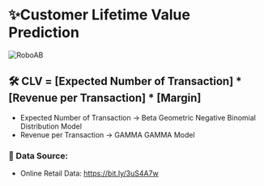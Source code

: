 # ✨Customer Lifetime Value Prediction
![RoboAB](https://user-images.githubusercontent.com/67474818/136611831-e33e66a9-972d-446e-a913-d153016505dc.gif)


##  🛠 CLV = [Expected Number of Transaction] * [Revenue per Transaction] * [Margin]
- Expected Number of Transaction -> Beta Geometric Negative Binomial Distribution Model
- Revenue per Transaction -> GAMMA GAMMA Model

### 🚀 Data Source:
- Online Retail Data: https://bit.ly/3uS4A7w

